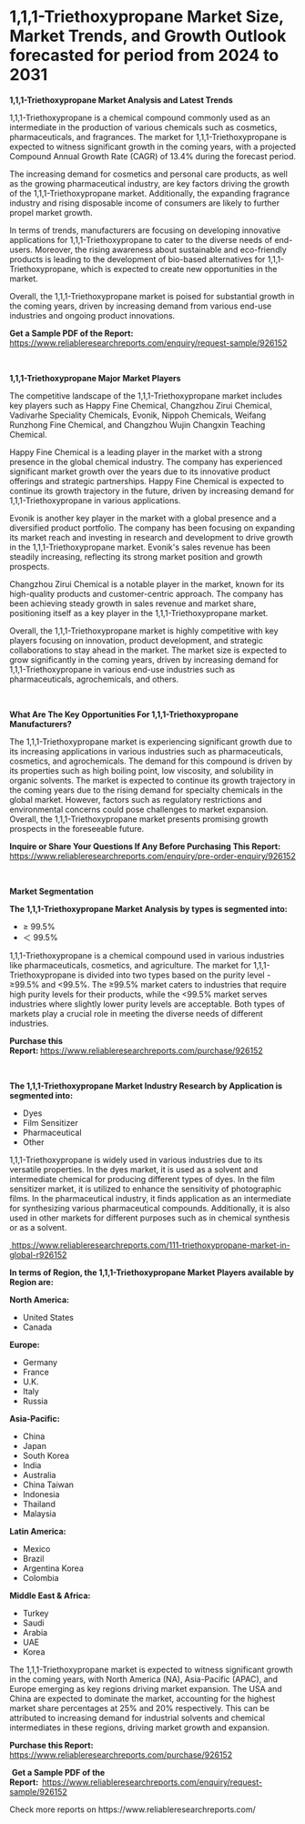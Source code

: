 <p><h1>1,1,1-Triethoxypropane Market Size, Market Trends, and Growth Outlook forecasted for period from 2024 to 2031</h1></p><p><strong>1,1,1-Triethoxypropane Market Analysis and Latest Trends</strong></p>
<p><p>1,1,1-Triethoxypropane is a chemical compound commonly used as an intermediate in the production of various chemicals such as cosmetics, pharmaceuticals, and fragrances. The market for 1,1,1-Triethoxypropane is expected to witness significant growth in the coming years, with a projected Compound Annual Growth Rate (CAGR) of 13.4% during the forecast period.</p><p>The increasing demand for cosmetics and personal care products, as well as the growing pharmaceutical industry, are key factors driving the growth of the 1,1,1-Triethoxypropane market. Additionally, the expanding fragrance industry and rising disposable income of consumers are likely to further propel market growth.</p><p>In terms of trends, manufacturers are focusing on developing innovative applications for 1,1,1-Triethoxypropane to cater to the diverse needs of end-users. Moreover, the rising awareness about sustainable and eco-friendly products is leading to the development of bio-based alternatives for 1,1,1-Triethoxypropane, which is expected to create new opportunities in the market.</p><p>Overall, the 1,1,1-Triethoxypropane market is poised for substantial growth in the coming years, driven by increasing demand from various end-use industries and ongoing product innovations.</p></p>
<p><strong>Get a Sample PDF of the Report:&nbsp;</strong> <a href="https://www.reliableresearchreports.com/enquiry/request-sample/926152">https://www.reliableresearchreports.com/enquiry/request-sample/926152</a></p>
<p>&nbsp;</p>
<p><strong>1,1,1-Triethoxypropane Major Market Players</strong></p>
<p><p>The competitive landscape of the 1,1,1-Triethoxypropane market includes key players such as Happy Fine Chemical, Changzhou Zirui Chemical, Vadivarhe Speciality Chemicals, Evonik, Nippoh Chemicals, Weifang Runzhong Fine Chemical, and Changzhou Wujin Changxin Teaching Chemical.</p><p>Happy Fine Chemical is a leading player in the market with a strong presence in the global chemical industry. The company has experienced significant market growth over the years due to its innovative product offerings and strategic partnerships. Happy Fine Chemical is expected to continue its growth trajectory in the future, driven by increasing demand for 1,1,1-Triethoxypropane in various applications.</p><p>Evonik is another key player in the market with a global presence and a diversified product portfolio. The company has been focusing on expanding its market reach and investing in research and development to drive growth in the 1,1,1-Triethoxypropane market. Evonik's sales revenue has been steadily increasing, reflecting its strong market position and growth prospects.</p><p>Changzhou Zirui Chemical is a notable player in the market, known for its high-quality products and customer-centric approach. The company has been achieving steady growth in sales revenue and market share, positioning itself as a key player in the 1,1,1-Triethoxypropane market.</p><p>Overall, the 1,1,1-Triethoxypropane market is highly competitive with key players focusing on innovation, product development, and strategic collaborations to stay ahead in the market. The market size is expected to grow significantly in the coming years, driven by increasing demand for 1,1,1-Triethoxypropane in various end-use industries such as pharmaceuticals, agrochemicals, and others.</p></p>
<p>&nbsp;</p>
<p><strong>What Are The Key Opportunities For 1,1,1-Triethoxypropane Manufacturers?</strong></p>
<p><p>The 1,1,1-Triethoxypropane market is experiencing significant growth due to its increasing applications in various industries such as pharmaceuticals, cosmetics, and agrochemicals. The demand for this compound is driven by its properties such as high boiling point, low viscosity, and solubility in organic solvents. The market is expected to continue its growth trajectory in the coming years due to the rising demand for specialty chemicals in the global market. However, factors such as regulatory restrictions and environmental concerns could pose challenges to market expansion. Overall, the 1,1,1-Triethoxypropane market presents promising growth prospects in the foreseeable future.</p></p>
<p><strong>Inquire or Share Your Questions If Any Before Purchasing This Report:</strong> <a href="https://www.reliableresearchreports.com/enquiry/pre-order-enquiry/926152">https://www.reliableresearchreports.com/enquiry/pre-order-enquiry/926152</a></p>
<p>&nbsp;</p>
<p><strong>Market Segmentation</strong></p>
<p><strong>The 1,1,1-Triethoxypropane Market Analysis by types is segmented into:</strong></p>
<p><ul><li>≥ 99.5%</li><li>＜ 99.5%</li></ul></p>
<p><p>1,1,1-Triethoxypropane is a chemical compound used in various industries like pharmaceuticals, cosmetics, and agriculture. The market for 1,1,1-Triethoxypropane is divided into two types based on the purity level - ≥99.5% and <99.5%. The ≥99.5% market caters to industries that require high purity levels for their products, while the <99.5% market serves industries where slightly lower purity levels are acceptable. Both types of markets play a crucial role in meeting the diverse needs of different industries.</p></p>
<p><strong>Purchase this Report:&nbsp;</strong><a href="https://www.reliableresearchreports.com/purchase/926152">https://www.reliableresearchreports.com/purchase/926152</a></p>
<p>&nbsp;</p>
<p><strong>The 1,1,1-Triethoxypropane Market Industry Research by Application is segmented into:</strong></p>
<p><ul><li>Dyes</li><li>Film Sensitizer</li><li>Pharmaceutical</li><li>Other</li></ul></p>
<p><p>1,1,1-Triethoxypropane is widely used in various industries due to its versatile properties. In the dyes market, it is used as a solvent and intermediate chemical for producing different types of dyes. In the film sensitizer market, it is utilized to enhance the sensitivity of photographic films. In the pharmaceutical industry, it finds application as an intermediate for synthesizing various pharmaceutical compounds. Additionally, it is also used in other markets for different purposes such as in chemical synthesis or as a solvent.</p></p>
<p><a href="https://www.reliableresearchreports.com/111-triethoxypropane-market-in-global-r926152">&nbsp;https://www.reliableresearchreports.com/111-triethoxypropane-market-in-global-r926152</a></p>
<p><strong>In terms of Region, the 1,1,1-Triethoxypropane Market Players available by Region are:</strong></p>
<p>
    <p> <strong> North America: </strong>
        <ul>
            <li>United States</li>
            <li>Canada</li>
        </ul>
        </p> 
    <p> <strong> Europe: </strong>
        <ul>
            <li>Germany</li>
            <li>France</li>
            <li>U.K.</li>
            <li>Italy</li>
            <li>Russia</li>
        </ul>
        </p> 
    <p> <strong> Asia-Pacific: </strong>
        <ul>
            <li>China</li>
            <li>Japan</li>
            <li>South Korea</li>
            <li>India</li>
            <li>Australia</li>
            <li>China Taiwan</li>
            <li>Indonesia</li>
            <li>Thailand</li>
            <li>Malaysia</li>
        </ul>
        </p> 
    <p> <strong> Latin America: </strong>
        <ul>
            <li>Mexico</li>
            <li>Brazil</li>
            <li>Argentina Korea</li>
            <li>Colombia</li>
        </ul>
        </p> 
    <p> <strong> Middle East & Africa: </strong>
        <ul>
            <li>Turkey</li>
            <li>Saudi</li>
            <li>Arabia</li>
            <li>UAE</li>
            <li>Korea</li>
        </ul>
    </p>
    </p>
<p><p>The 1,1,1-Triethoxypropane market is expected to witness significant growth in the coming years, with North America (NA), Asia-Pacific (APAC), and Europe emerging as key regions driving market expansion. The USA and China are expected to dominate the market, accounting for the highest market share percentages at 25% and 20% respectively. This can be attributed to increasing demand for industrial solvents and chemical intermediates in these regions, driving market growth and expansion.</p></p>
<p><strong>Purchase this Report: </strong><a href="https://www.reliableresearchreports.com/purchase/926152">https://www.reliableresearchreports.com/purchase/926152</a></p>
<p>&nbsp;<strong>Get a Sample PDF of the Report:&nbsp;&nbsp;</strong><a href="https://www.reliableresearchreports.com/enquiry/request-sample/926152">https://www.reliableresearchreports.com/enquiry/request-sample/926152</a></p>
<p><strong></strong></p>
<p>Check more reports on https://www.reliableresearchreports.com/</p>
